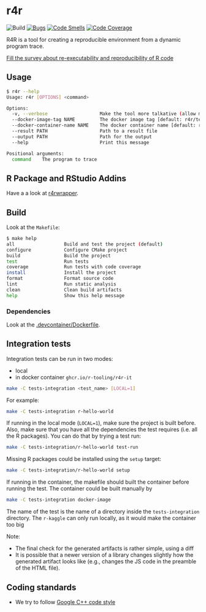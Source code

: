 # r4r

![Build](https://github.com/r-tooling/r4r/actions/workflows/main.yml/badge.svg)
[![Bugs](https://sonarcloud.io/api/project_badges/measure?project=r-tooling_r4r&metric=bugs&token=25f03a0bb9f860fa2b82118a65714715b9be3627)](https://sonarcloud.io/summary/new_code?id=r-tooling_r4r)
[![Code Smells](https://sonarcloud.io/api/project_badges/measure?project=r-tooling_r4r&metric=code_smells&token=25f03a0bb9f860fa2b82118a65714715b9be3627)](https://sonarcloud.io/summary/new_code?id=r-tooling_r4r)
[![Code Coverage](https://sonarcloud.io/api/project_badges/measure?project=r-tooling_r4r&metric=coverage&token=25f03a0bb9f860fa2b82118a65714715b9be3627)](https://sonarcloud.io/summary/new_code?id=r-tooling_r4r)

R4R is a tool for creating a reproducible environment from a dynamic program trace.

[Fill the survey about re-executability and reproducibility of R code](https://framaforms.org/re-executability-and-reproducibility-of-r-notebooks-and-scripts-1754417915)

## Usage

```sh
$ r4r --help
Usage: r4r [OPTIONS] <command>

Options:
  -v, --verbose                   Make the tool more talkative (allow multiple)
  --docker-image-tag NAME         The docker image tag [default: r4r/test]
  --docker-container-name NAME    The docker container name [default: r4r-test]
  --result PATH                   Path to a result file
  --output PATH                   Path for the output
  --help                          Print this message

Positional arguments:
  command    The program to trace
```

## R Package and RStudio Addins

Have a a look at [r4rwrapper](https://github.com/r-tooling/r4rwrapper).

## Build

Look at the `Makefile`:

```sh
$ make help
all                  Build and test the project (default)
configure            Configure CMake project
build                Build the project
test                 Run tests
coverage             Run tests with code coverage
install              Install the project
format               Format source code
lint                 Run static analysis
clean                Clean build artifacts
help                 Show this help message
```

### Dependencies

Look at the [.devcontainer/Dockerfile](.devcontainer/Dockerfile).

## Integration tests

Integration tests can be run in two modes:

- local
- in docker container `ghcr.io/r-tooling/r4r-it`

```sh
make -C tests-integration <test_name> [LOCAL=1]
```

For example:

```sh
make -C tests-integration r-hello-world
```

If running in the local mode (`LOCAL=1`), make sure the project is built before.
Also, make sure that you have all the dependencies the test requires (i.e. all the R packages).
You can do that by trying a test run:

```sh
make -C tests-integration/r-hello-world test-run
```

Missing R packages could be installed using the `setup` target:

```sh
make -C tests-integration/r-hello-world setup
```

If running in the container, the makefile should built the container before running the test.
The container could be built manually by

```sh
make -C tests-integration docker-image
```

The name of the test is the name of a directory inside the `tests-integration` directory.
The `r-kaggle` can only run locally, as it would make the container too big

Note:

- The final check for the generated artifacts is rather simple, using a diff
- It is possible that a newer version of a library changes slightly how the generated artifact looks like (e.g., changes the JS code in the preamble of the HTML file).

## Coding standards

- We try to follow [Google C++ code style](https://google.github.io/styleguide/cppguide.html)
